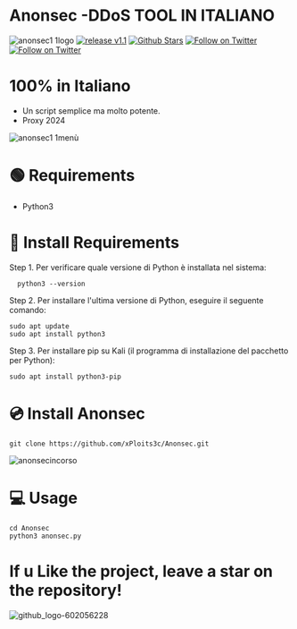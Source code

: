# Anonsec -DDoS TOOL IN ITALIANO
![anonsec1 1logo](https://github.com/xPloits3c/Anonsec/assets/153435050/ffd0df7c-ad15-4b74-acec-26d269102428)
[![release v1.1 ](https://img.shields.io/badge/release-v1.1-green.svg?style=flat-square)](https://github.com/xPloits3c/Anonsec/releases/)
[![Github Stars](https://img.shields.io/github/stars/xPloits3c/anonsec.svg?style=social&label=Stars)](https://github.com/xPloits3c/Anonsec/)
[![Follow on Twitter](https://img.shields.io/twitter/follow/AnonSecIta.svg?style=social&label=AnonSecIta)](https://twitter.com/AnonSecIta/)
[![Follow on Twitter](https://img.shields.io/twitter/follow/ANOVNI1.svg?style=social&label=ANOVNI1)](https://twitter.com/ANOVNI1/)


 
# 100% in Italiano
- Un script semplice ma molto potente.
- Proxy 2024
  
![anonsec1 1menù](https://github.com/xPloits3c/Anonsec/assets/153435050/72b3d597-39ed-491d-a761-6c770ba3211c)


# 🟢 Requirements
- Python3

# 🔧 Install Requirements
Step 1. Per verificare quale versione di Python è installata nel sistema:

      python3 --version
Step 2. Per installare l'ultima versione di Python, eseguire il seguente comando:

    sudo apt update
    sudo apt install python3
Step 3. Per installare pip su Kali (il programma di installazione del pacchetto per Python):

    sudo apt install python3-pip
 
# 💿 Install Anonsec 
    git clone https://github.com/xPloits3c/Anonsec.git

![anonsecincorso](https://github.com/xPloits3c/Anonsec/assets/153435050/5cab75a5-d8e3-4a2a-924a-2eff13183396)
# 💻 Usage
    cd Anonsec
    python3 anonsec.py
    
# If u Like the project, leave a star on the repository!
![github_logo-602056228](https://github.com/xPloits3c/Revolt/assets/153435050/58620e25-748f-44ea-80a9-fc3797fcfa49)


